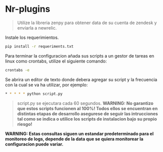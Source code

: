 # Nr-plugins

> Utilize la libreria zenpy para obtener data de su cuenta de zendesk y enviarla a newrelic.

Instale los requerimientos.
```sh
pip install -r requeriments.txt
```
Para terminar la configuracion añada sus scripts a un gestor de tareas en linux como crontabs, utilize el siguiente comando:
```sh
crontabs -e
```
Se abrira un editor de texto donde debera agregar su script y la frecuencia con la cual se va ha utilizar, por ejemplo:
```sh
* * * * * python script.py
```
> script.py se ejecutara cada 60 segundos.
**WARNING: No garantizo que estos scripts funcionen al 100%! Todos ellos se encuentran en distintas etapas de desarrollo asegurese de seguir las intrucciones tal como se indica o utilice los scripts de instalacion bajo su propio riesgo!**

**WARNING: Estas consultas siguen un estandar predeterminado para el monitoreo de logs, depende de la data que se quiera monitorear la configuracion puede variar.**
